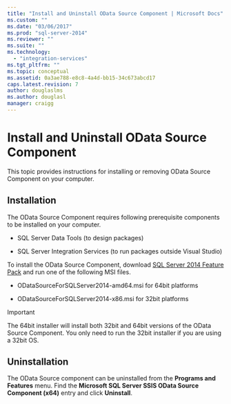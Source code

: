 ```yaml
---
title: "Install and Uninstall OData Source Component | Microsoft Docs"
ms.custom: ""
ms.date: "03/06/2017"
ms.prod: "sql-server-2014"
ms.reviewer: ""
ms.suite: ""
ms.technology: 
  - "integration-services"
ms.tgt_pltfrm: ""
ms.topic: conceptual
ms.assetid: 0a3ae788-e8c8-4a4d-bb15-34c673abcd17
caps.latest.revision: 7
author: douglaslms
ms.author: douglasl
manager: craigg
---
```

# Install and Uninstall OData Source Component
  This topic provides instructions for installing or removing OData Source Component on your computer.  
  
## Installation  
 The OData Source Component requires following prerequisite components to be installed on your computer.  
  
-   SQL Server Data Tools (to design packages)  
  
-   SQL Server Integration Services (to run packages outside Visual Studio)  
  
 To install the OData Source Component, download [SQL Server 2014 Feature Pack](http://go.microsoft.com/fwlink/p/?LinkId=391999) and run one of the following MSI files.  
  
-   ODataSourceForSQLServer2014-amd64.msi for 64bit platforms  
  
-   ODataSourceForSQLServer2014-x86.msi for 32bit platforms  
  
> [!IMPORTANT]  
>  The 64bit installer will install both 32bit and 64bit versions of the OData Source Component. You only need to run the 32bit installer if you are using a 32bit OS.  
  
## Uninstallation  
 The OData Source component can be uninstalled from the **Programs and Features** menu. Find the **Microsoft SQL Server SSIS OData Source Component (x64)** entry and click **Uninstall**.  
  
  

